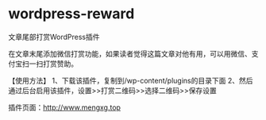 # wordpress-reward
文章尾部打赏WordPress插件

在文章末尾添加微信打赏功能，如果读者觉得这篇文章对他有用，可以用微信、支付宝扫一扫打赏赞助。

【使用方法】
1、下载该插件，复制到/wp-content/plugins的目录下面
2、然后通过后台启用该插件，设置>>打赏二维码>>选择二维码>>保存设置

插件页面：http://www.mengxg.top